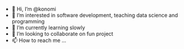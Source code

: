 - 👋 Hi, I’m @konomi
- 👀 I’m interested in software development, teaching data science and programming
- 🌱 I’m currently learning slowly
- 💞️ I’m looking to collaborate on fun project
- 📫 How to reach me ...

<!---
konomi/konomi is a ✨ special ✨ repository because its `README.md` (this file) appears on your GitHub profile.
You can click the Preview link to take a look at your changes.
--->
